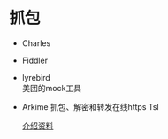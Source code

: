 # 抓包
* Charles
* Fiddler
* lyrebird   
   美团的mock工具
* Arkime
    抓包、解密和转发在线https Tsl  

    [介绍资料](https://mbd.baidu.com/newspage/data/landingshare?pageType=1&isBdboxFrom=1&context=%7B%22nid%22%3A%22news_10449514552111353361%22%2C%22sourceFrom%22%3A%22bjh%22%7D)